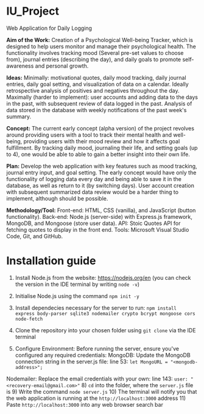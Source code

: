 # IU_Project
Web Application for Daily Logging

**Aim of the Work:**
Creation of a Psychological Well-being Tracker, which is designed to help users monitor and manage their psychological health. The functionality involves tracking mood (Several pre-set values to choose from), journal entries (describing the day), and daily goals to promote self-awareness and personal growth.

**Ideas:**
Minimally: motivational quotes, daily mood tracking, daily journal entries, daily goal setting, and visualization of data on a calendar. Ideally retrospective analysis of positives and negatives throughout the day.
Maximally (harder to implement): user accounts and adding data to the days in the past, with subsequent review of data logged in the past. Analysis of data stored in the database with weekly notifications of the past week's summary.

**Concept:**
The current early concept (alpha version) of the project revolves around providing users with a tool to track their mental health and well-being, providing users with their mood review and how it affects goal fulfillment. By tracking daily mood, journaling their life, and setting goals (up to 4), one would be able to able to gain a better insight into their own life.

**Plan:**
Develop the web application with key features such as mood tracking, journal entry input, and goal setting. The early concept would have only the functionality of logging data every day and being able to save it in the database, as well as return to it (by switching days). 
User account creation with subsequent summarized data review would be a harder thing to implement, although should be possible.

**Methodology/Tool:**
Front-end: HTML, CSS (vanilla), and JavaScript (button functionality).
Back-end: Node.js (server-side) with Express.js framework, MongoDB, and Mongoose (store user data).
API: Stoic Quotes API for fetching quotes to display in the front end.
Tools: Microsoft Visual Studio Code, Git, and GitHub.

# Installation guide
1) Install Node.js from the website: https://nodejs.org/en (you can check the version in the IDE terminal by writing `node -v`)
2) Initialise Node.js using the command `npm init -y`
3) Install dependecies necessary for the server to run:
`npm install express body-parser sqlite3 nodemailer crypto bcrypt mongoose cors node-fetch`

5) Clone the repository into your chosen folder using `git clone` via the IDE terminal
6) Configure Environment: Before running the server, ensure you've configured any required credentials:
MongoDB: Update the MongoDB connection string in the server.js file:
  line 53: `let MongoURL = "<mongodb-address>";`

Nodemailer: Replace the email credentials with your own:
  line 143: `user: "<recovery-email@gmail.com>"`
8) `cd` into the folder, where the `server.js` file is
9) Write the command `node server.js`
10) The terminal will notify you that the web application is running at the `http://localhost:3000` address
11) Paste `http://localhost:3000` into any web browser search bar

